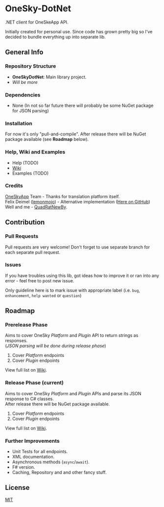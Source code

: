 # OneSky-DotNet #
.NET client for OneSkeApp API.

Initially created for personal use. Since code has grown pretty big so I've decided to bundle everything up into separate lib.

## General Info ##

### Repository Structure ###

* **OneSkyDotNet**: Main library project.
* *Will be more*

### Dependencies ###
* None (In not so far future there will probably be some NuGet package for JSON parsing)

### Installation ###
For now it's only "pull-and-compile". After release there will be NuGet package available (see **Roadmap** below).

### Help, Wiki and Examples ###
* Help (TODO)
* [Wiki](https://github.com/QuadRatNewBy/OneSky-DotNet/wiki/Home)
* Examples (TODO)

### Credits ###
[OneSkyApp](http://www.oneskyapp.com/) Team - Thanks for translation platform itself.  
Felix Deimel ([lemonmojo](https://github.com/lemonmojo)) - Alternative implementation ([Here on GitHub](https://github.com/lemonmojo/OneSkyAppSharp))  
Well and me - [QuadRatNewBy](https://github.com/QuadRatNewBy).
 
## Contribution ##

### Pull Requests ###
Pull requests are very welcome!
Don't forget to use separate branch for each separate pull request.

### Issues ###
If you have troubles using this lib, got ideas how to improve it or ran into any error - feel free to post new issue.

Only guideline here is to mark issue with appropriate label (i.e. `bug`, `enhancement`, `help wanted` or `question`)

## Roadmap ##

### Prerelease Phase ###
Aims to cover OneSky *Platform* and *Plugin* API to return strings as responses.  
(*JSON parsing will be done during release phase*)

1. Cover *Platform* endpoints
2. Cover *Plugin* endpoints

View full list on [Wiki](https://github.com/QuadRatNewBy/OneSky-DotNet/wiki/Roadmap#prerelease-phase).

### Release Phase (current) ###
Aims to cover OneSky *Platform* and *Plugin* APIs and parse its JSON response to C# classes.  
After release there will be NuGet package available.

1. Cover *Platform* endpoints
2. Cover *Plugin* endpoints

View full list on [Wiki](https://github.com/QuadRatNewBy/OneSky-DotNet/wiki/Roadmap#release-phase).  

### Further Improvements ###
* Unit Tests for all endpoints.
* XML documentation.
* Asynchronous methods (`async`/`await`).
* F# version.
* Caching, Repository and and other fancy stuff.


## License ##
[MIT](LICENSE.md) 
